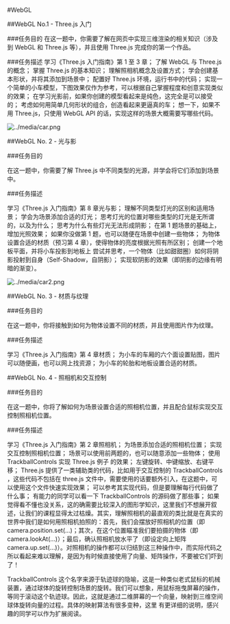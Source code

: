 #WebGL
   
##WebGL No.1 - Three.js 入门
   
###任务目的
在这一题中，你需要了解在网页中实现三维渲染的相关知识（涉及到 WebGL 和 Three.js 等），并且使用 Three.js 完成你的第一个作品。

###任务描述
学习《Three.js 入门指南》第 1 至 3 章；
了解 WebGL 与 Three.js 的概念；
掌握 Three.js 的基本知识；
理解照相机概念及设置方式；
学会创建基本形状，并将其添加到场景中；
配置好 Three.js 环境，运行书中的代码；
实现一个简单的小车模型，下图效果仅作为参考，可以根据自己掌握程度和创意实现类似的效果；
在学习光影前，如果你创建的模型看起来是纯色，这完全是可以接受的；
考虑如何用简单几何形状的组合，创造看起来更逼真的车；
想一下，如果不用 Three.js，只使用 WebGL API 的话，实现这样的场景大概需要写哪些代码。


![../media/car.png]()

	
##WebGL No. 2 - 光与影

###任务目的

在这一题中，你需要了解 Three.js 中不同类型的光源，并学会将它们添加到场景中。

###任务描述

学习《Three.js 入门指南》第 8 章光与影；
理解不同类型灯光的区别和适用场景；
学会为场景添加合适的灯光；
思考灯光的位置对哪些类型的灯光是无所谓的，以及为什么；
思考为什么有些灯光无法形成阴影；
在第 1 题场景的基础上，增加光照效果；
如果你没做第 1 题，也可以随便在场景中创建一些物体；
为物体设置合适的材质（预习第 4 章），使得物体的亮度根据光照有所区别；
创建一个地板平面，并将小车投影到地板上
尝试并思考，一个物体（比如甜甜圈）如何将阴影投射到自身（Self-Shadow，自阴影）；
实现软阴影的效果（即阴影的边缘有明暗的渐变）。


![../media/car2.png]()



##WebGL No. 3 - 材质与纹理

###任务目的

在这一题中，你将接触到如何为物体设置不同的材质，并且使用图片作为纹理。

###任务描述

学习《Three.js 入门指南》第 4 章材质；
为小车的车厢的六个面设置贴图，图片可以随便画，也可以网上找资源；
为小车的轮胎和地板设置合适的材质。


##WebGL No. 4 - 照相机和交互控制

###任务目的

在这一题中，你将了解如何为场景设置合适的照相机位置，并且配合鼠标实现交互控制照相机位置。

###任务描述

学习《Three.js 入门指南》第 2 章照相机；
为场景添加合适的照相机位置；
实现交互控制照相机位置；
场景可以使用前两题的，也可以随意添加一些物体；
使用 TrackballControls 实现 Three.js 例子 的效果；
左键旋转、中键缩放、右键平移；
Three.js 提供了一类辅助类的代码，比如用于交互控制的 TrackballControls ，这些代码不包括在 three.js 文件中，需要使用的话要额外引入，在这题中，可以使用这个文件快速实现效果；
可以参考其实现代码，但是要理解每行代码做了什么事；
有能力的同学可以看一下 TrackballControls 的源码做了那些事；
如果觉得看不懂也没关系，这的确需要比较深入的图形学知识，这里我们不想展开叙述，让我们的课程显得太过枯燥。其实，理解照相机的最直观的类比就是在真实的世界中我们是如何用照相机拍照的：首先，我们会摆放好照相机的位置（即 camera.position.set(...)；其次，在这个位置瞄准我们要拍摄的物体（即 camera.lookAt(...)）；最后，确认照相机放水平了（即设定向上矩阵 camera.up.set(...)）。对照相机的操作都可以归结到这三种操作中，而实际代码之所以看起来难以理解，是因为有时候直接使用了向量、矩阵操作，不要被它们吓到了！

TrackballControls 这个名字来源于轨迹球的隐喻，这是一种类似老式鼠标的机械装置，通过球体的旋转控制场景的旋转。我们可以想象，用鼠标拖曳屏幕的操作，等同于滚动这个轨迹球。因此，这就是通过二维屏幕的一个向量，映射到三维空间球体旋转向量的过程。具体的映射算法有很多变种，这里 有更详细的说明，感兴趣的同学可以作为扩展阅读。





